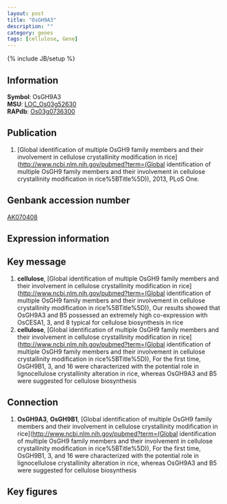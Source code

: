 ```yaml
---
layout: post
title: "OsGH9A3"
description: ""
category: genes
tags: [cellulose, Gene]
---
```

{% include JB/setup %}

## Information
__Symbol__: OsGH9A3  
__MSU__: [LOC_Os03g52630](http://rice.plantbiology.msu.edu/cgi-bin/ORF_infopage.cgi?orf=LOC_Os03g52630)  
__RAPdb__: [Os03g0736300](http://rapdb.dna.affrc.go.jp/viewer/gbrowse_details/irgsp1?name=Os03g0736300)  

## Publication
1. [Global identification of multiple OsGH9 family members and their involvement in cellulose crystallinity modification in rice](http://www.ncbi.nlm.nih.gov/pubmed?term=(Global identification of multiple OsGH9 family members and their involvement in cellulose crystallinity modification in rice%5BTitle%5D)), 2013, PLoS One.

## Genbank accession number
[AK070408](http://www.ncbi.nlm.nih.gov/nuccore/AK070408)

## Expression information

## Key message
1. __cellulose__, [Global identification of multiple OsGH9 family members and their involvement in cellulose crystallinity modification in rice](http://www.ncbi.nlm.nih.gov/pubmed?term=(Global identification of multiple OsGH9 family members and their involvement in cellulose crystallinity modification in rice%5BTitle%5D)),  Our results showed that OsGH9A3 and B5 possessed an extremely high co-expression with OsCESA1, 3, and 8 typical for cellulose biosynthesis in rice
2. __cellulose__, [Global identification of multiple OsGH9 family members and their involvement in cellulose crystallinity modification in rice](http://www.ncbi.nlm.nih.gov/pubmed?term=(Global identification of multiple OsGH9 family members and their involvement in cellulose crystallinity modification in rice%5BTitle%5D)),  For the first time, OsGH9B1, 3, and 16 were characterized with the potential role in lignocellulose crystallinity alteration in rice, whereas OsGH9A3 and B5 were suggested for cellulose biosynthesis

## Connection
1. __OsGH9A3__, __OsGH9B1__, [Global identification of multiple OsGH9 family members and their involvement in cellulose crystallinity modification in rice](http://www.ncbi.nlm.nih.gov/pubmed?term=(Global identification of multiple OsGH9 family members and their involvement in cellulose crystallinity modification in rice%5BTitle%5D)),  For the first time, OsGH9B1, 3, and 16 were characterized with the potential role in lignocellulose crystallinity alteration in rice, whereas OsGH9A3 and B5 were suggested for cellulose biosynthesis

## Key figures


